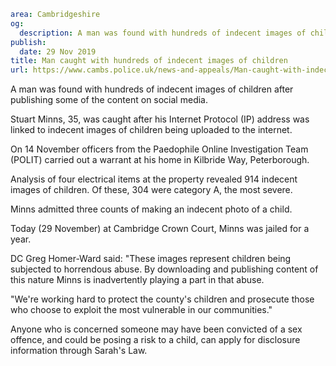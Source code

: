 ```yaml
area: Cambridgeshire
og:
  description: A man was found with hundreds of indecent images of children after publishing some of the content on social media.
publish:
  date: 29 Nov 2019
title: Man caught with hundreds of indecent images of children
url: https://www.cambs.police.uk/news-and-appeals/Man-caught-with-indecent-images-of-children-29112019
```

A man was found with hundreds of indecent images of children after publishing some of the content on social media.

Stuart Minns, 35, was caught after his Internet Protocol (IP) address was linked to indecent images of children being uploaded to the internet.

On 14 November officers from the Paedophile Online Investigation Team (POLIT) carried out a warrant at his home in Kilbride Way, Peterborough.

Analysis of four electrical items at the property revealed 914 indecent images of children. Of these, 304 were category A, the most severe.

Minns admitted three counts of making an indecent photo of a child.

Today (29 November) at Cambridge Crown Court, Minns was jailed for a year.

DC Greg Homer-Ward said: "These images represent children being subjected to horrendous abuse. By downloading and publishing content of this nature Minns is inadvertently playing a part in that abuse.

"We're working hard to protect the county's children and prosecute those who choose to exploit the most vulnerable in our communities."

Anyone who is concerned someone may have been convicted of a sex offence, and could be posing a risk to a child, can apply for disclosure information through Sarah's Law.
